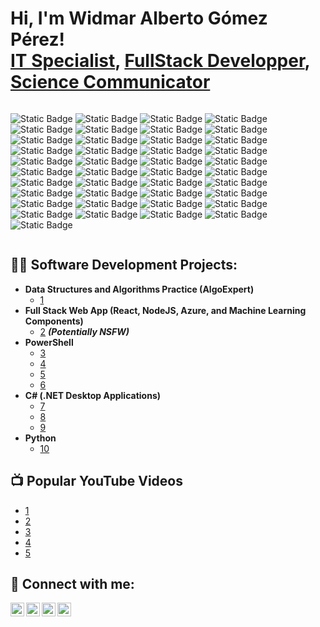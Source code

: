 <h1>Hi, I'm Widmar Alberto Gómez Pérez! <br/><a href="https://github.com/widmaralbertogp">IT Specialist</a>, <a href="https://www.linkedin.com/in/wagplink/">FullStack Developper</a>, <a href="https://www.youtube.com">Science Communicator</a></h1>

<div style="display:flex; flex-wrap:wrap; gap:10px; border-radius:40px;">

  <!-- HTML -->
  ![Static Badge](https://img.shields.io/badge/Html5-lms?style=for-the-badge&logo=Html5&label=%20&labelColor=black&color=orange)
  ![Static Badge](https://img.shields.io/badge/Css3-css3?style=for-the-badge&logo=Css&label=%20&labelColor=black&color=%23663399)
  ![Static Badge](https://img.shields.io/badge/JavaScript-js?style=for-the-badge&logo=Javascript&label=%20&labelColor=black&color=%23F7DF1E)
  ![Static Badge](https://img.shields.io/badge/Node.js-js?style=for-the-badge&logo=Node.js&logoColor=white&labelColor=black&color=%235FA04E)
  ![Static Badge](https://img.shields.io/badge/React-reac?style=for-the-badge&logo=react&logoColor=white&labelColor=black&color=%2361DAFB)
  ![Static Badge](https://img.shields.io/badge/JAVA-js?style=for-the-badge&logo=Java-java&label=%20Java&labelColor=black&color=%232F61B4)
  ![Static Badge](https://img.shields.io/badge/Python-pytn?style=for-the-badge&logo=Python&logoColor=white&labelColor=black&color=%233776AB)
  ![Static Badge](https://img.shields.io/badge/Php-php?style=for-the-badge&logo=php&logoColor=white&labelColor=black&color=%23777BB4)
  ![Static Badge](https://img.shields.io/badge/Git-git?style=for-the-badge&logo=git&logoColor=white&labelColor=black&color=%23F05032)
  ![Static Badge](https://img.shields.io/badge/Github-github?style=for-the-badge&logo=github&logoColor=white&labelColor=black&color=%239E95B7)
  ![Static Badge](https://img.shields.io/badge/GithubActions-gha?style=for-the-badge&logo=githubactions&logoColor=white&labelColor=black&color=%232088FF)
 ![Static Badge](https://img.shields.io/badge/Gitlab-glab?style=for-the-badge&logo=gitlab&logoColor=white&labelColor=black&color=%23FC6D26)
 ![Static Badge](https://img.shields.io/badge/MariaDB-mdb?style=for-the-badge&logo=mariadb&logoColor=white&labelColor=black&color=%23003545)
 ![Static Badge](https://img.shields.io/badge/PostgreSQL-psql?style=for-the-badge&logo=PostgreSQL&logoColor=white&labelColor=black&color=%234169E1)
 ![Static Badge](https://img.shields.io/badge/MongoDB-mdb?style=for-the-badge&logo=MongoDB&logoColor=white&labelColor=black&color=%2347A248)
 ![Static Badge](https://img.shields.io/badge/VMware-vmw?style=for-the-badge&logo=VMware&logoColor=white&labelColor=black&color=%23607078)
 ![Static Badge](https://img.shields.io/badge/VirtualBox-vb?style=for-the-badge&logo=VirtualBox&logoColor=white&labelColor=black&color=%232F61B4)
![Static Badge](https://img.shields.io/badge/Docker-dkr?style=for-the-badge&logo=Docker&logoColor=white&labelColor=black&color=%232496ED)
![Static Badge](https://img.shields.io/badge/Kubernetes-kbnts?style=for-the-badge&logo=Kubernetes&logoColor=white&labelColor=black&color=%23326CE5)
![Static Badge](https://img.shields.io/badge/LMS-lms?style=for-the-badge&logo=LMS-LMS&logoColor=white&labelColor=black&color=%23326CE5)
![Static Badge](https://img.shields.io/badge/Moodle-mdl?style=for-the-badge&logo=Moodle&logoColor=white&labelColor=black&color=%23F98012)
![Static Badge](https://img.shields.io/badge/ERP-erp?style=for-the-badge&logo=Erp&logoColor=white&labelColor=black&color=%230089FF)
![Static Badge](https://img.shields.io/badge/Sap-erp?style=for-the-badge&logo=Sap&logoColor=white&labelColor=black&color=%230FAAFF)
![Static Badge](https://img.shields.io/badge/UI5-sap?style=for-the-badge&logo=SAP&logoColor=white&labelColor=black&color=%230FAAFF)
![Static Badge](https://img.shields.io/badge/FIORI-sap?style=for-the-badge&logo=SAP&logoColor=white&labelColor=black&color=%230FAAFF)
![Static Badge](https://img.shields.io/badge/BTP-sap?style=for-the-badge&logo=SAP&logoColor=white&labelColor=black&color=%230FAAFF)
![Static Badge](https://img.shields.io/badge/cPANEL-cpl?style=for-the-badge&logo=Cpanel&logoColor=white&logoSize=auto&labelColor=black&color=%23FF6C2C)
![Static Badge](https://img.shields.io/badge/Webmin-wm?style=for-the-badge&logo=Webmin&logoColor=white&logoSize=auto&labelColor=black&color=%237DA0D0)
![Static Badge](https://img.shields.io/badge/Zoom-zm?style=for-the-badge&logo=Zoom&logoColor=white&labelColor=black&color=%230B5CFF)
![Static Badge](https://img.shields.io/badge/Teamviewer-tw?style=for-the-badge&logo=teamviewer&logoColor=white&labelColor=black&color=%23050A52)
![Static Badge](https://img.shields.io/badge/WebMail-wbm?style=for-the-badge&logo=WebMail&logoColor=white&labelColor=black&color=%233776AB)
![Static Badge](https://img.shields.io/badge/Gmail-gml?style=for-the-badge&logo=Gmail&logoColor=white&labelColor=black&color=%23EA4335)
![Static Badge](https://img.shields.io/badge/Outlook-oml?style=for-the-badge&logo=Outlook&logoColor=white&labelColor=black&color=%23EA4335)
![Static Badge](https://img.shields.io/badge/Linux-lnx?style=for-the-badge&logo=Linux&logoColor=white&labelColor=black&color=%23FCC624)
![Static Badge](https://img.shields.io/badge/Ubuntu-lnx?style=for-the-badge&logo=Ubuntu&logoColor=white&labelColor=black&color=%23E95420)
![Static Badge](https://img.shields.io/badge/Redhat-lnx?style=for-the-badge&logo=Redhat&logoColor=white&labelColor=black&color=%23EE0000)
![Static Badge](https://img.shields.io/badge/OpenSuse-lnx?style=for-the-badge&logo=OpenSuse&logoColor=white&labelColor=black&color=%2373BA25)
![Static Badge](https://img.shields.io/badge/Windows-msw?style=for-the-badge&logo=Windows&logoColor=white&labelColor=black&color=%2380B3FF)
![Static Badge](https://img.shields.io/badge/Windows%20Server-ws?style=for-the-badge&logo=Windows&logoColor=white&labelColor=black&color=%2380B3FF)
![Static Badge](https://img.shields.io/badge/Trello-tl?style=for-the-badge&logo=Trello&logoColor=white&labelColor=black&color=%230052CC)
![Static Badge](https://img.shields.io/badge/Jira-jra?style=for-the-badge&logo=Jira&logoColor=white&labelColor=black&color=%230052CC)




</div>


<h2>👨‍💻 Software Development Projects:</h2>

- <b>Data Structures and Algorithms Practice (AlgoExpert)</b>
  - [1](https://github.com/)
- <b>Full Stack Web App (React, NodeJS, Azure, and Machine Learning Components)</b>
  - [2](https://github.com/) <b><i>(Potentially NSFW)</b></i>
- <b>PowerShell</b>
  - [3](https://github.com)
  - [4](https://github.com)
  - [5](https://github.com)
  - [6](https://github.com)
- <b>C# (.NET Desktop Applications)</b>
  - [7](https://github.com)
  - [8](https://github.com)
  - [9](https://github.com)
- <b>Python</b>
  - [10](https://github.com)

<h2>📺 Popular YouTube Videos</h2>

- [1](https://www.youtube.com)
- [2](https://www.youtube.com)
- [3](https://www.youtube.com)
- [4](https://www.youtube.com)
- [5](https://www.youtube.com)

<h2> 🤳 Connect with me:</h2>

[<img align="left" alt="widmaralbertogp | YouTube" width="22px" src="https://cdn.jsdelivr.net/npm/simple-icons@v3/icons/youtube.svg" />][youtube]
[<img align="left" alt="widmaralbertogp | Twitter" width="22px" src="https://cdn.jsdelivr.net/npm/simple-icons@v3/icons/twitter.svg" />][twitter]
[<img align="left" alt="widmaralbertogp | LinkedIn" width="22px" src="https://cdn.jsdelivr.net/npm/simple-icons@v3/icons/linkedin.svg" />][linkedin]
[<img align="left" alt="widmaralbertogp | Instagram" width="22px" src="https://cdn.jsdelivr.net/npm/simple-icons@v3/icons/instagram.svg" />][instagram]

[twitter]: https://twitter.com/widmaralbertogp
[youtube]: https://www.youtube.com/widmaralbertogp
[instagram]: https://www.instagram.com/widmaralbertogp
[linkedin]: https://linkedin.com/widmaralbertogp

<!--
**widmaralbertogp/widmaralbertogp** is a ✨ _special_ ✨ repository because its `README.md` (this file) appears on your GitHub profile.

Here are some ideas to get you started:

- 🔭 I’m currently working on ...
- 🌱 I’m currently learning ...
- 👯 I’m looking to collaborate on ...
- 🤔 I’m looking for help with ...
- 💬 Ask me about ...
- 📫 How to reach me: ...
- 😄 Pronouns: ...
- ⚡ Fun fact: ...
-->
